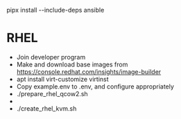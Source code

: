 pipx install --include-deps ansible


# RHEL
* Join developer program
* Make and download base images from https://console.redhat.com/insights/image-builder
* apt install virt-customize virtinst
* Copy example.env to .env, and configure appropriately
* ./prepare_rhel_qcow2.sh
* 
* ./create_rhel_kvm.sh
